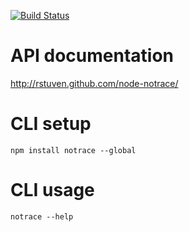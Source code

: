 [![Build Status](https://secure.travis-ci.org/rstuven/node-notrace.png?branch=master)](http://travis-ci.org/rstuven/node-notrace)

# API documentation

http://rstuven.github.com/node-notrace/

# CLI setup

    npm install notrace --global

# CLI usage

    notrace --help

